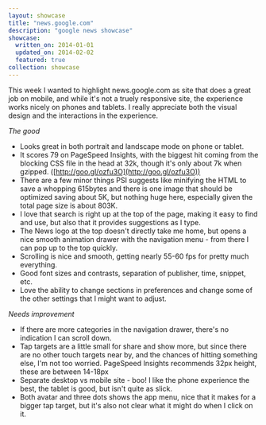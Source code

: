 ```yaml
---
layout: showcase
title: "news.google.com"
description: "google news showcase"
showcase:
  written_on: 2014-01-01
  updated_on: 2014-02-02
  featured: true
collection: showcase
---
```


This week I wanted to highlight news.google.com as site that does a great job on 
mobile, and while it's not a truely responsive site, the experience works nicely 
on phones and tablets.  I really appreciate both the visual design and the 
interactions in the experience.

*The good*  

* Looks great in both portrait and landscape mode on phone or tablet.  
* It scores 79 on PageSpeed Insights, with the biggest hit coming from the 
blocking CSS file in the head at 32k, though it's only about 7k when gzipped. 
([http://goo.gl/ozfu3O](http://goo.gl/ozfu3O))  
* There are a few minor things PSI suggests like minifying the HTML to save a 
whopping 615bytes and there is one image that should be optimized saving about 
5K, but nothing huge here, especially given the total page size is about 803K.  
* I love that search is right up at the top of the page, making it easy to find 
and use, but also that it provides suggestions as I type.  
* The News logo at the top doesn't directly take me home, but opens a nice 
smooth animation drawer with the navigation menu - from there I can pop up to 
the top quickly.  
* Scrolling is nice and smooth, getting nearly 55-60 fps for pretty much 
everything.  
* Good font sizes and contrasts, separation of publisher, time, snippet, etc.  
* Love the ability to change sections in preferences and change some of the 
other settings that I might want to adjust.

*Needs improvement*  

* If there are more categories in the navigation drawer, there's no indication I 
can scroll down.  
* Tap targets are a little small for share and show more, but since there are no 
other touch targets near by, and the chances of hitting something else, I'm not 
too worried. PageSpeed Insights recommends 32px height, these are between 
14-18px  
* Separate desktop vs mobile site - boo! I like the phone experience the best, 
the tablet is good, but isn't quite as slick.  
* Both avatar and three dots shows the app menu, nice that it makes for a bigger 
tap target, but it's also not clear what it might do when I click on it.
